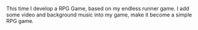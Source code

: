 This time I develop a RPG Game, based on my endless runner game. I add some video and background music into my game, make it become a simple RPG game.